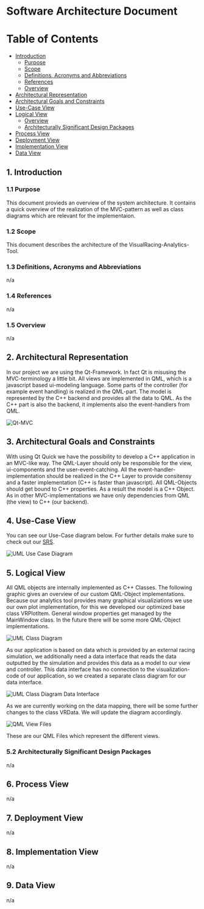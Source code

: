 # Software Architecture Document

# Table of Contents
- [Introduction](#1-introduction)
    - [Purpose](#11-purpose)
    - [Scope](#12-scope)
    - [Definitions, Acronyms and Abbreviations](#13-definitions-acronyms-and-abbreviations)
    - [References](#14-references)
    - [Overview](#15-overview)
- [Architectural Representation](#2-architectural-representation)
- [Architectural Goals and Constraints](#3-architectural-goals-and-constraints)
- [Use-Case View](#4-use-case-view)
- [Logical View](#5-logical-view)
    - [Overview](#51-overview)
    - [Architecturally Significant Design Packages](#52-architecturally-significant-design-packages)
- [Process View](#6-process-view)
- [Deployment View](#7-deployment-view)
- [Implementation View](#8-implementation-view)
- [Data View](#9-data-view)

## 1. Introduction
### 1.1 Purpose
This document provieds an overview of the system architecture. It contains a quick overview of the realization of the MVC-pattern as well as class diagrams which are relevant for the implementaion.  

### 1.2 Scope
This document describes the architecture of the VisualRacing-Analytics-Tool.

### 1.3 Definitions, Acronyms and Abbreviations
n/a
### 1.4 References
n/a
### 1.5 Overview
n/a
## 2. Architectural Representation
In our project we are using the Qt-Framework. In fact Qt is misusing the MVC-terminology a little bit. All views are implemented in QML, which is a javascript based ui-modeling language. Some parts of the controller (for example event handling) is realized in the QML-part. The model is represented by the C++ backend and provides all the data to QML. As the C++ part is also the backend, it implements also the event-handlers from QML.

![Qt-MVC](qt_mvc.png "Qt-MVC")

## 3. Architectural Goals and Constraints
With using Qt Quick we have the possibility to develop a C++ application in an MVC-like way. The QML-Layer should only be responsible for the view, ui-components and the user-event-catching. All the event-handler-implementation should be realized in the C++ Layer to provide consitensy and a faster implementation (C++ is faster than javascript). All QML-Objects should get bound to C++ properties. As a result the model is a C++ Object. As in other MVC-implementations we have only dependencies from QML (the view) to C++ (our backend).  

## 4. Use-Case View
You can see our Use-Case diagram below. For further details make sure to check out our [SRS](../SRS.MD).

![UML Use Case Diagram](../UC/Use%20Case%20Diagram.png  "UML Use Case Diagram")

## 5. Logical View
All QML objects are internally implemented as C++ Classes. The following graphic gives an overview of our custom QML-Object implementations. Because our analytics tool provides many graphical visualiziations we use our own plot implementation, for this we developed our optimized base class VRPlotItem. General window properties get managed by the MainWindow class. In the future there will be some more QML-Object implementations.

![UML Class Diagram](VisualRacing.svg "UML Class Diagram")

As our application is based on data which is provided by an external racing simulation, we additionally need a data interface that reads the data outputted by the simulation and provides this data as a model to our view and controller. This data interface has no connection to the visualization-code of our application, so we created a separate class diagram for our data interface.

![UML Class Diagram Data Interface](VisualRacing_DataInterface.svg "UML Class Diagram Data Interface")

As we are currently working on the data mapping, there will be some further changes to the class VRData. We will update the diagram accordingly.

![QML View Files](QML_View_Files.png "QML View Files")

These are our QML Files which represent the different views.

### 5.2 Architecturally Significant Design Packages
n/a
## 6. Process View
n/a
## 7. Deployment View
n/a
## 8. Implementation View
n/a
## 9. Data View
n/a
